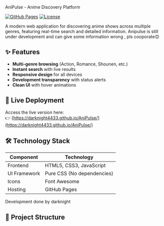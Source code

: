  AniPulse - Anime Discovery Platform

[![GitHub Pages](https://img.shields.io/badge/Live%20Demo-Available-brightgreen)](https://darknight4433.github.io/AniPulse/)
[![License](https://img.shields.io/badge/License-MIT-blue.svg)](LICENSE)

A modern web application for discovering anime shows across multiple genres, featuring real-time search and detailed information.
Anipulse is still under development and can give some information wrong , pls cooporate😊

## ✨ Features

- **Multi-genre browsing** (Action, Romance, Shounen, etc.)
- **Instant search** with live results
- **Responsive design** for all devices
- **Development transparency** with status alerts
- **Clean UI** with hover animations

## 🚀 Live Deployment

Access the live version here:  
👉 [https://darknight4433.github.io/AniPulse/](https://darknight4433.github.io/AniPulse/)

## 🛠️ Technology Stack

| Component       | Technology |
|-----------------|------------|
| Frontend        | HTML5, CSS3, JavaScript |
| UI Framework    | Pure CSS (No dependencies) |
| Icons           | Font Awesome |
| Hosting         | GitHub Pages |
Development done by darknight
## 📂 Project Structure
